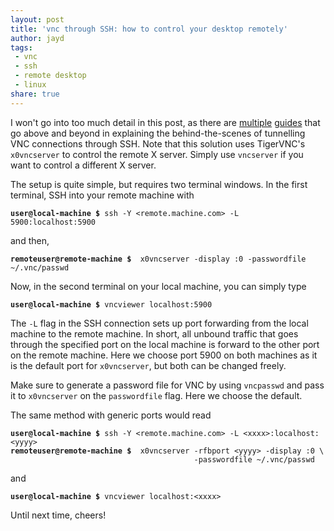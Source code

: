 ```yaml
---
layout: post
title: 'vnc through SSH: how to control your desktop remotely'
author: jayd
tags:
 - vnc
 - ssh
 - remote desktop
 - linux
share: true
---
```


I won't go into too much detail in this post, as there are [multiple][1] [guides][2]
that go above and beyond in explaining the behind-the-scenes of tunnelling
VNC connections through SSH. Note that this solution uses TigerVNC's `x0vncserver`
to control the remote X server. Simply use `vncserver` if you want to control
a different X server.

The setup is quite simple, but requires two terminal windows. In the first terminal,
SSH into your remote machine with

<div class="language-bash highlighter-rouge"><pre class="highlight"><code><b>user@local-machine <span class="nv">$ </span></b>ssh -Y &lt;remote.machine.com&gt; -L 5900:localhost:5900
</code></pre></div>

and then,

<div class="language-bash highlighter-rouge"><pre class="highlight"><code><b>remoteuser@remote-machine <span class="nv">$ </span></b> x0vncserver -display :0 -passwordfile ~/.vnc/passwd
</code></pre></div>

Now, in the second terminal on your local machine, you can simply type

<pre class="highlight"><code><b>user@local-machine <span class="nv">$</span></b> vncviewer localhost:5900
</code></pre>

<p></p>

The `-L` flag in the SSH connection sets up port forwarding from the local machine
to the remote machine. In short, all unbound traffic that goes through the specified
port on the local machine is forward to the other port on the remote machine. Here we
choose port 5900 on both machines as it is the default port for `x0vncserver`,
but both can be changed freely.

Make sure to generate a password file for VNC by using `vncpasswd` and pass
it to `x0vncserver` on the `passwordfile` flag. Here we choose the default.

The same method with generic ports would read

<div class="language-bash highlighter-rouge"><pre class="highlight"><code><b>user@local-machine <span class="nv">$ </span></b>ssh -Y &lt;remote.machine.com&gt; -L &lt;xxxx&gt;:localhost:&lt;yyyy&gt;
<b>remoteuser@remote-machine <span class="nv">$ </span></b> x0vncserver -rfbport &lt;yyyy&gt; -display :0 \
                                         -passwordfile ~/.vnc/passwd
</code></pre></div>

<div style="text-indent: 0">and</div>

<div class="language-bash highlighter-rouge"><pre class="highlight"><code><b>user@local-machine <span class="nv">$</span></b> vncviewer localhost:&lt;xxxx&gt;
</code></pre></div>

Until next time, cheers!

[1]: http://www.cl.cam.ac.uk/research/dtg/attarchive/vnc/sshvnc.html
[2]: https://www.cyberciti.biz/tips/tunneling-vnc-connections-over-ssh-howto.html